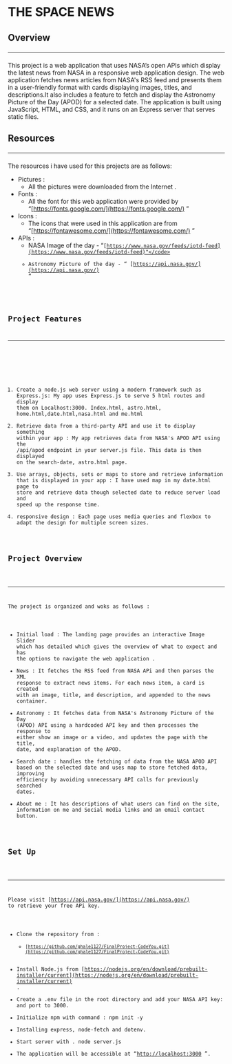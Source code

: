<h1>
	THE SPACE NEWS
</h1>

<h2>Overview 


---
</h2>
This project is a web application that uses NASA’s open APIs which display the latest news from NASA in a responsive web application design. The web application fetches news articles from NASA's RSS feed and presents them in a user-friendly format with cards displaying images, titles, and descriptions.It also includes a feature to fetch and display the Astronomy Picture of the Day (APOD) for a selected date. The application is built using JavaScript, HTML, and CSS, and it runs on an Express server that serves static files.





<h2>Resources 

---
</h2>


The resources i have used for this projects are as follows:



* Pictures :
    * All the pictures were downloaded from the Internet .
* Fonts : 
    * All the font for this web application were provided by  \
“[https://fonts.google.com/](https://fonts.google.com/) ”
* Icons : 
    * The icons that were used in this application are  from	“[https://fontawesome.com/](https://fontawesome.com/) ”
* APIs : 
    * NASA Image of the day - “<code>[https://www.nasa.gov/feeds/iotd-feed](https://www.nasa.gov/feeds/iotd-feed)"</code>
    * Astronomy Picture of the day - “ [https://api.nasa.gov/](https://api.nasa.gov/) “

        				


<h2>Project Features

---
</h2>




1. Create a node.js web server using a modern framework such as Express.js:  My app uses Express.js to serve 5 html routes and display them on Localhost:3000. Index.html, astro.html, home.html,date.html,nasa.html and me.html
2. Retrieve data from a third-party API and use it to display something within your app : My app  retrieves data from NASA's APOD API using the /api/apod endpoint in your server.js file. This data is then displayed on the search-date, astro.html page. 
3. Use arrays, objects, sets or maps to store and retrieve information that is displayed in your app :  I have used map in my date.html page to store and retrieve data though selected date to reduce server load and speed up the response time.
4. responsive design : Each page uses media queries and flexbox to adapt the design for multiple screen sizes. 

<h2>Project Overview</h2>



---

The project is organized and woks as follows :



* Initial load :  The landing page provides an interactive Image Slider which has detailed which gives the overview of what to expect and has the options to navigate the web application .
* News : It fetches the RSS feed from NASA APi and then parses the XML response to extract news items. For each news item, a card is created with an image, title, and description, and appended to the news container.
* Astronomy : It fetches data from NASA's Astronomy Picture of the Day (APOD) API using a hardcoded API key and then processes the response to either show an image or a video, and updates the page with the title, date, and explanation of the APOD.
* Search date :   handles the fetching of data from the NASA APOD API based on the selected date and uses map to store fetched data, improving efficiency by avoiding unnecessary API calls for previously searched dates. 
* About me : It has descriptions of what users can find on the site, information on me and Social media links and an email contact button.

<h2>Set Up</h2>



---

Please visit [https://api.nasa.gov/](https://api.nasa.gov/) to retrieve your free APi key.



* Clone the repository from :
    * <code>[https://github.com/ghale1127/FinalProject-CodeYou.git](https://github.com/ghale1127/FinalProject-CodeYou.git)</code>
* Install Node.js from [https://nodejs.org/en/download/prebuilt-installer/current](https://nodejs.org/en/download/prebuilt-installer/current) .
* Create a .env file in the root directory and add your NASA API key: and port to 3000. 
* Initialize npm with command : npm init -y
* Installing express, node-fetch and dotenv.
* Start server with . node server.js
* The application will be accessible at “[http://localhost:3000](http://localhost:3000) ”.
